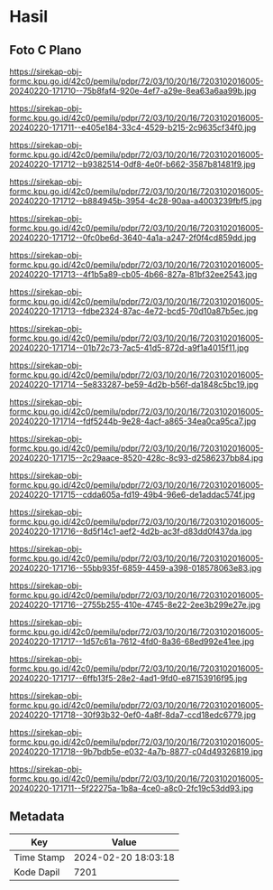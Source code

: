 # Hasil

## Foto C Plano

https://sirekap-obj-formc.kpu.go.id/42c0/pemilu/pdpr/72/03/10/20/16/7203102016005-20240220-171710--75b8faf4-920e-4ef7-a29e-8ea63a6aa99b.jpg

https://sirekap-obj-formc.kpu.go.id/42c0/pemilu/pdpr/72/03/10/20/16/7203102016005-20240220-171711--e405e184-33c4-4529-b215-2c9635cf34f0.jpg

https://sirekap-obj-formc.kpu.go.id/42c0/pemilu/pdpr/72/03/10/20/16/7203102016005-20240220-171712--b9382514-0df8-4e0f-b662-3587b81481f9.jpg

https://sirekap-obj-formc.kpu.go.id/42c0/pemilu/pdpr/72/03/10/20/16/7203102016005-20240220-171712--b884945b-3954-4c28-90aa-a4003239fbf5.jpg

https://sirekap-obj-formc.kpu.go.id/42c0/pemilu/pdpr/72/03/10/20/16/7203102016005-20240220-171712--0fc0be6d-3640-4a1a-a247-2f0f4cd859dd.jpg

https://sirekap-obj-formc.kpu.go.id/42c0/pemilu/pdpr/72/03/10/20/16/7203102016005-20240220-171713--4f1b5a89-cb05-4b66-827a-81bf32ee2543.jpg

https://sirekap-obj-formc.kpu.go.id/42c0/pemilu/pdpr/72/03/10/20/16/7203102016005-20240220-171713--fdbe2324-87ac-4e72-bcd5-70d10a87b5ec.jpg

https://sirekap-obj-formc.kpu.go.id/42c0/pemilu/pdpr/72/03/10/20/16/7203102016005-20240220-171714--01b72c73-7ac5-41d5-872d-a9f1a4015f11.jpg

https://sirekap-obj-formc.kpu.go.id/42c0/pemilu/pdpr/72/03/10/20/16/7203102016005-20240220-171714--5e833287-be59-4d2b-b56f-da1848c5bc19.jpg

https://sirekap-obj-formc.kpu.go.id/42c0/pemilu/pdpr/72/03/10/20/16/7203102016005-20240220-171714--fdf5244b-9e28-4acf-a865-34ea0ca95ca7.jpg

https://sirekap-obj-formc.kpu.go.id/42c0/pemilu/pdpr/72/03/10/20/16/7203102016005-20240220-171715--2c29aace-8520-428c-8c93-d2586237bb84.jpg

https://sirekap-obj-formc.kpu.go.id/42c0/pemilu/pdpr/72/03/10/20/16/7203102016005-20240220-171715--cdda605a-fd19-49b4-96e6-de1addac574f.jpg

https://sirekap-obj-formc.kpu.go.id/42c0/pemilu/pdpr/72/03/10/20/16/7203102016005-20240220-171716--8d5f14c1-aef2-4d2b-ac3f-d83dd0f437da.jpg

https://sirekap-obj-formc.kpu.go.id/42c0/pemilu/pdpr/72/03/10/20/16/7203102016005-20240220-171716--55bb935f-6859-4459-a398-018578063e83.jpg

https://sirekap-obj-formc.kpu.go.id/42c0/pemilu/pdpr/72/03/10/20/16/7203102016005-20240220-171716--2755b255-410e-4745-8e22-2ee3b299e27e.jpg

https://sirekap-obj-formc.kpu.go.id/42c0/pemilu/pdpr/72/03/10/20/16/7203102016005-20240220-171717--1d57c61a-7612-4fd0-8a36-68ed992e41ee.jpg

https://sirekap-obj-formc.kpu.go.id/42c0/pemilu/pdpr/72/03/10/20/16/7203102016005-20240220-171717--6ffb13f5-28e2-4ad1-9fd0-e87153916f95.jpg

https://sirekap-obj-formc.kpu.go.id/42c0/pemilu/pdpr/72/03/10/20/16/7203102016005-20240220-171718--30f93b32-0ef0-4a8f-8da7-ccd18edc6779.jpg

https://sirekap-obj-formc.kpu.go.id/42c0/pemilu/pdpr/72/03/10/20/16/7203102016005-20240220-171718--9b7bdb5e-e032-4a7b-8877-c04d49326819.jpg

https://sirekap-obj-formc.kpu.go.id/42c0/pemilu/pdpr/72/03/10/20/16/7203102016005-20240220-171711--5f22275a-1b8a-4ce0-a8c0-2fc19c53dd93.jpg


## Metadata

| Key        | Value               |
| ---------- | ------------------- |
| Time Stamp | 2024-02-20 18:03:18 |
| Kode Dapil | 7201                |



